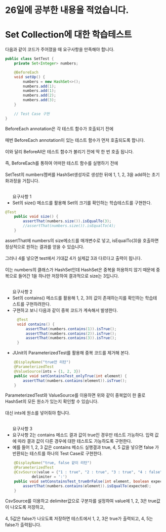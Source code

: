# 26일에 공부한 내용을 적었습니다.

# Set Collection에 대한 학습테스트

다음과 같이 코드가 주어졌을 때 요구사항을 만족해야 합니다.
```java
public class SetTest {
    private Set<Integer> numbers;

    @BeforeEach
    void setUp() {
        numbers = new HashSet<>();
        numbers.add(1);
        numbers.add(1);
        numbers.add(2);
        numbers.add(3);
    }
    
    // Test Case 구현
}
```

BeforeEach annotation은 각 테스트 함수가 호출되기 전에<br><br>
매번 BeforeEach annotation이 있는 테스트 함수가 먼저 호출되도록 합니다.<br><br>
이와 달리 BeforeAll은 테스트 함수가 불리기 전에 딱 한 번 호출 됩니다.<br><br>
즉, BeforeEach를 통하여 어떠한 테스트 함수를 실행하기 전에<br><br>
SetTest의 numbers멤버를 HashSet생성자로 생성한 뒤에 1, 1, 2, 3을 add하는 초기화과정을 거칩니다.<br><br>

<ul>요구사항 1
  <li>Set의 size() 메소드를 활용해 Set의 크기를 확인하는 학습테스트를 구현한다.</li>
</ul>

```java
@Test
    public void size() {
        assertThat(numbers.size()).isEqualTo(3);
        //assertThat(numbers.size()).isEqualTo(4);
    }
```

assertThat에 numbers의 size메소드를 매개변수로 넣고, isEqualTo(3)을 호출하면 정상적으로 원하는 결과를 얻을 수 있습니다.<br><br>
그러나 4를 넣으면 test에서 기대값 4가 실제값 3과 다르다고 출력이 됩니다.<br><br>
이는 numbers의 클래스가 HashSet인데 HashSet은 중복을 허용하지 않기 때문에 중복으로 들어간 1을 하나만 저장하여 결과적으로 size는 3입니다.<br><br>

<ul>요구사항 2
  <li>Set의 contains() 메소드를 활용해 1, 2, 3의 값이 존재하는지를 확인하는 학습테스트를 구현하려한다.</li>
  <li>구현하고 보니 다음과 같이 중복 코드가 계속해서 발생한다.</li>
  
  ```java
    @Test
    void contains() {
        assertThat(numbers.contains(1)).isTrue();
        assertThat(numbers.contains(2)).isTrue();
        assertThat(numbers.contains(3)).isTrue();
    }
  ```
  
  <li>JUnit의 ParameterizedTest를 활용해 중복 코드를 제거해 본다.</li>
</ul>

```java
    @DisplayName("true만 리턴")
    @ParameterizedTest
    @ValueSource(ints = {1, 2, 3})
    public void setContainsTest_onlyTrue(int element) {
        assertThat(numbers.contains(element)).isTrue();
    }
```
ParameterizedTest와 ValueSource를 이용하면 위와 같이 중복없이 한 줄로 HashSet의 모든 원소가 있는지 확인할 수 있습니다.<br><br>
대신 ints에 원소를 넣어줘야 합니다.<br><br>

<ul>요구사항 3
  <li>요구사항 2는 contains 메소드 결과 값이 true인 경우만 테스트 가능하다. 입력 값에 따라 결과 값이 다른 경우에 대한 테스트도 가능하도록 구현한다.</li>
  <li>예를 들어 1, 2, 3 값은 contains 메소드 실행결과 true, 4, 5 값을 넣으면 false 가 반환되는 테스트를 하나의 Test Case로 구현한다.</li>
</ul>

```java
    @DisplayName("true, false 같이 리턴")
    @ParameterizedTest
    @CsvSource(value = {"1 : true", "2 : true", "3 : true", "4 : false", "5 : false"},
            delimiter = ':')
    public void setConstainsTest_trueOrFalse(int element, boolean expected) {
        assertThat(numbers.contains(element)).isEqualTo(expected);
    }
```
CsvSource를 이용하고 delimiter값으로 구분자를 설정하여 value에 1, 2, 3은 true값이 나오도록 저장하고,<br><br>
4, 5값은 false가 나오도록 저장하면 테스트에서 1, 2, 3은 true가 출력되고, 4, 5는 false가 출력됩니다.
